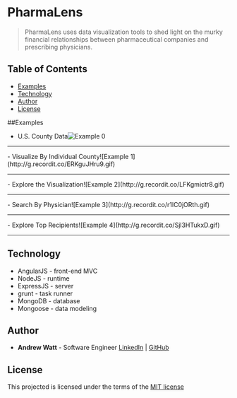 # PharmaLens

> PharmaLens uses data visualization tools to shed light on the murky financial relationships between pharmaceutical companies and prescribing physicians.

## Table of Contents

- [Examples](#examples)
- [Technology](#technology)
- [Author](#author)
- [License](#license)

##<a name="examples"></a>Examples
- U.S. County Data![Example 0](http://g.recordit.co/Ewpp0EMSGB.gif)
<hr></hr> 
<p></p>
- Visualize By Individual County![Example 1](http://g.recordit.co/ERKguJHru9.gif)
<hr></hr> 
<p></p>
- Explore the Visualization![Example 2](http://g.recordit.co/LFKgmictr8.gif)
<hr></hr> 
<p></p>
- Search By Physician![Example 3](http://g.recordit.co/r1lC0jORth.gif)
<hr></hr> 
<p></p>
- Explore Top Recipients![Example 4](http://g.recordit.co/Sjl3HTukxD.gif)
<hr></hr> 
<p></p>

## Technology

* AngularJS - front-end MVC
* NodeJS - runtime
* ExpressJS - server
* grunt - task runner
* MongoDB - database
* Mongoose - data modeling

## Author
*  __Andrew Watt__ - Software Engineer [LinkedIn](https://www.linkedin.com/in/awatt2/en) | [GitHub](https://github.com/awatt)

## License

This projected is licensed under the terms of the [MIT license](/LICENSE)
